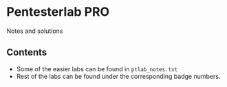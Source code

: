 # Pentesterlab PRO
Notes and solutions

## Contents

- Some of the easier labs can be found in `ptlab_notes.txt`
- Rest of the labs can be found under the corresponding badge numbers.

